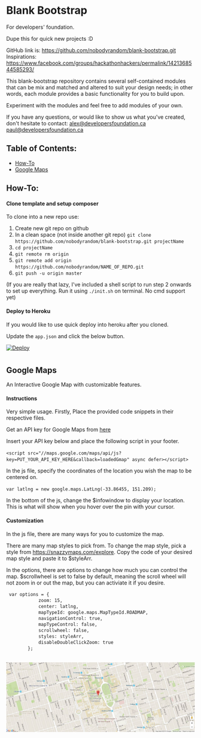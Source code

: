 # Blank Bootstrap
For developers' foundation.

Dupe this for quick new projects :D

GitHub link is: https://github.com/nobodyrandom/blank-bootstrap.git
Inspirations: https://www.facebook.com/groups/hackathonhackers/permalink/1421368544585293/


This blank-bootstrap repository contains several self-contained modules that can be mix and matched and altered to
suit your design needs; in other words, each module provides a basic functionality for you to build upon.

Experiment with the modules and feel free to add modules of your own.

If you have any questions, or would like to show us what you've created, don't hesitate to contact:
    alex@developersfoundation.ca
    paul@developersfoundation.ca
    

## Table of Contents:

- [How-To](#how-to)
- [Google Maps](#google-maps)

## How-To:
#### Clone template and setup composer
To clone into a new repo use:

1. Create new git repo on github
2. In a clean space (not inside another git repo) `git clone https://github.com/nobodyrandom/blank-bootstrap.git projectName`
3. `cd projectName`
4. `git remote rm origin`
5. `git remote add origin https://github.com/nobodyrandom/NAME_OF_REPO.git`
6. `git push -u origin master`

(If you are really that lazy, I've included a shell script to run step 2 onwards to set up everything. Run it using `./init.sh` on terminal. No cmd support yet)


#### Deploy to Heroku
If you would like to use quick deploy into heroku after you cloned.

Update the `app.json` and click the below button.

[![Deploy](https://www.herokucdn.com/deploy/button.svg)](https://heroku.com/deploy)

#
## Google Maps 

An Interactive Google Map with customizable features.
 

#### Instructions

Very simple usage.  Firstly, Place the provided code snippets in their respective files.

Get an API key for Google Maps from [here](https://developers.google.com/maps/documentation/javascript/)

Insert your API key below and place the following script in your footer.

`<script src="//maps.google.com/maps/api/js?key=PUT_YOUR_API_KEY_HERE&callback=loadedGmap" async defer></script>`

In the js file, specify the coordinates of the location you wish the map to be centered on.

   `var latlng = new google.maps.LatLng(-33.86455, 151.209);`


In the bottom of the js, change the $infowindow to display your location. This is what will show when you hover over the pin with your cursor. 

#### Customization

In the js file, there are many ways for you to customize the map. 

There are many map styles to pick from. To change the map style, pick a style from https://snazzymaps.com/explore.
Copy the code of your desired map style and paste it to $styleArr.

In the options, there are options to change how much you can control the map. $scrollwheel is set to false by default, meaning the scroll wheel will not zoom in or out the map, but you can activiate it if you desire.
```
 var options = {
            zoom: 15,
            center: latlng,
            mapTypeId: google.maps.MapTypeId.ROADMAP,
            navigationControl: true,
            mapTypeControl: false,
            scrollwheel: false,
            styles: styleArr,
            disableDoubleClickZoom: true
        };
        
```

![](map.JPG)

